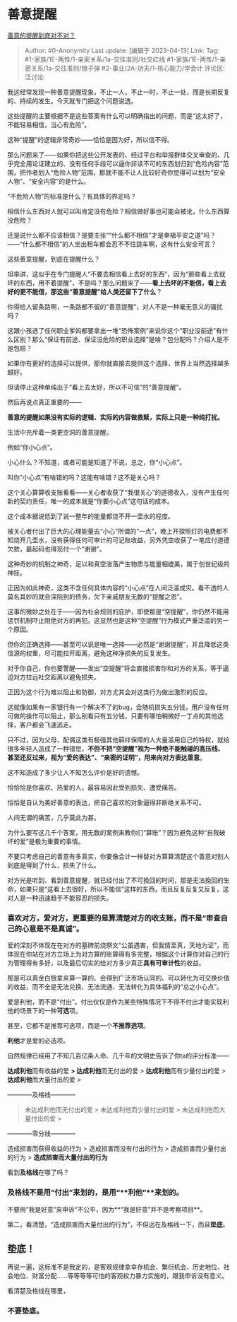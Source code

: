 # 善意提醒
[善意的提醒到底对不对？](https://www.zhihu.com/question/322053005/answer/2982344948)

> Author: #0-Anonymity
> Last update: [编辑于 2023-04-13]
> Link:
> Tag: #1-家族/1E-两性/1-亲密关系/1a-交往准则/社交红线 #1-家族/1E-两性/1-亲密关系/1a-交往准则/银子弹 #2-事业/2A-功夫/1-核心能力/学会计
> 评论区:
> 泛讨论:

我这经常发现一种善意提醒现象，不止一人，不止一时，不止一处，而是长期反复的、持续的发生。今天就专门把这个问题说透。

这些提醒的主要根据不是这些答案有什么可以明确指出的问题，而是“这太好了，不能轻易相信，当心有危险”。

这种“提醒”的逻辑非常奇妙——恰恰是因为好，所以信不得。

那么问题来了——如果你把这些公开发表的、经过平台和举报群体交叉审查的、几乎完全用论证建立的、没有任何手段可以逼你非读不可的东西划归到“危险内容”范围，把作者划入“危险人物”范围，那就不能不让人比较好奇你觉得可以划为“安全人物”、“安全内容”的是什么。

“不危险人物”的标准是什么？有具体的界定吗？

相信什么东西对人就可以叫肯定没有危险？相信做好事也可能会被讹，什么东西算没危险？

还是说什么都不应该相信？是要主张““什么都不相信”才是幸福平安之道”吗？——“什么都不相信”的人坐出租车都会忍不不住跳车啊，这有什么安全可言？

这些善意提醒，到底在提醒什么？

坦率讲，这似乎在专门提醒人“不要去相信看上去好的东西”，因为“那些看上去就坏的东西，用不着提醒”，不是吗？那么问题来了——**看上去坏的不能信，看上去好的更不能信，那这些“善意提醒”给人类还留下了什么**？

你得给人留条路啊，一条路都不留的“善意提醒”，对人不是一种毫无意义的骚扰吗？

这跟小孩选了任何职业爹妈都要拿出一堆“恐怖案例”来说你这个“职业没前途”有什么区别？那么“保证有前途、保证没危险的职业选择”是啥？包分配吗？介绍人是不是包赔？

如果你有更好的选择可以提供，那你就直接去提供这个选择，世界上当然选择越多越好。

但请停止这种单纯出于“看上去太好，所以不可信”的“善意提醒”。

然后再说点真正重要的——

**善意的提醒如果没有实际的逻辑、实际的内容做救赎，实际上只是一种纯打扰。**

生活中充斥着一类更空洞的善意提醒。

例如“你小心点”。

小心什么？不知道，或者可能是知道了不说，总之，你“小心点”。

叫你“小心点”有啥错的吗？这能有啥错？这不是关心吗？

这个关心算算收支账看看——关心者收获了“我很关心”的道德收入，没有产生任何新的契约责任，唯一的成本就是“你要小心点”这句话的成本。

这个成本据说低到了说一整年的能量都烧不开一壶水的程度。

被关心者付出了巨大的心理能量去“小心”所谓的“一点”，晚上开探照灯的电费都不知烧开几壶水，没有获得任何可审计的可记账收益，另外凭空收获了一笔应付道德欠款，最起码也得现付一个“谢谢”。

这种奇妙的机制之神奇，足以和真空涨落产生物质与能量相媲美，属于创世纪级的神技。

正因为如此神奇，这类不含任何具体内容的“小心点”在人间泛滥成灾。看不透的人莫名其妙的就会深陷到的债务，欠下亲戚朋友无数的“提醒之恩”。

这事的微妙之处在于——因为社会规则的庇护，即使那是“空提醒”，你仍然不能用惩罚机制吓止阻绝对方的再犯。这显然也是这种“空提醒”行为模式严重泛滥的另一个原因。

但你的正确选择——甚至可以说是唯一选择——必然是“谢谢提醒”，并且降低这类信源的权重，尽可能拉开距离，避免这种净损失的反复发生。

对于你自己，你也要警醒——发出“空提醒”将会直接损害你和对方的关系，等于逼迫对方拉远社交距离以避免损失。

正因为这个行为难以阻止和防御，对方尤其会对这类行为做出激烈的反应。

这就像如果有一家银行有一个解决不了的bug，会随机损失五分钱，用户没有任何可做的操作可以阻止，那么别看只有五分钱，只要有哪怕稍微好一丁点的其他选择，客户都会飞速逃走。

只不过，因为父母、配偶这类有极强其他羁绊保障的人大量滥用自己的特权，就给很多年轻人造成了一种错觉，**不但不把“空提醒”视为一种绝不能触碰的高压线、甚至还反过来，视为“爱的表达”、“亲密的证明”，用来向对方表达善意**。

这不知造成了多少让人不知怎么评价是好的遗憾。

恰恰恰是你喜欢、热爱的人，最容易因此受到损失、遭受痛苦。

恰恰是自认为美好善意的表达，把自己喜欢的对象逼得非断绝关系不可。

人间无谓的痛苦，几乎莫此为甚。

为什么要写这几千个答案，用无数的案例来教你们“算账”？因为避免这种“自我破坏的爱”是极为重要的事情。

不要只考虑自己的善意有多真实，你要像会计一样替对方算算清楚这个善意对别人到底是得到了什么，损失了什么。

对方光是听到、看到善意提醒，就已经付出了不可挽回的时间，那是无法挽回的生命，如果只是“这看上去很好，所以不能信”这样的东西，而且反复反复又反复，这对人是一种迅速趋于不能容忍的损失。

### 喜欢对方，爱对方，更重要的是算清楚对方的收支账，而不是“审查自己的心意是不是真诚”。 ###

爱的深刻不体现在在对方的墓碑前烧祭文“公虽遇害，但我情至真，天地为证”，而体现在你站在对方立场上为对方算的账算得有多完整，根据这个计算你对自己的行为管理得有多好，以及最后切实的给对方多少真正**具有可审计性**的收益。

那是可以真金白银拿来算一算的、会得到广泛市场认同的、可以转化为可交换价值的收益，而不全是无法兑换、无法流通、无法转化为具体福利的“总之小心点”。

爱是利他，而不是“付出”。付出仅仅是作为某些特殊情况下不得不付出才能实现利他的场景下的一种**可选**项。

甚至，它都不是推荐可选项，而是一个**不推荐选项**。

**利他**才是爱的必选项。

自然规律已经用了不知几百亿条人命、几千年的文明史告诉了你ta的评分标准——

**达成利他**而有收益的爱 **> 达成利他**而无付出的爱 > **达成利他**而有少量付出的爱 > **达成利他**而大量付出的爱 >

————及格线————

> 未达成利他而无付出的爱 > 未达成利他而少量付出的爱 > 未达成利他而大量付出的爱 >

————零分线————

造成损害而获得收益的行为 > 造成损害而没有付出的行为 > 造成损害而少量付出的行为 > **造成损害而大量付出的行为**

看到**及格线**在哪了吗？

### 及格线不是用“付出”来划的，是用“**利他”**来划的。 ###

不要用“我是好意”来申诉“不公平，因为**“我是好意”并不是考察项目**。

第二，看清楚，“造成损害而大量付出的行为”，不但远在及格线一下，而且**垫底**。

## 垫底！ ##

再说一遍，这标准不是我定的，是客观规律拿幸存机会、繁衍机会、历史地位、社会地位、财富分配……等等等等可怕的客观权力暴力实施的，跟我申诉没有意义。

看清楚及格线在哪里，

### 不要**垫底。** ###

